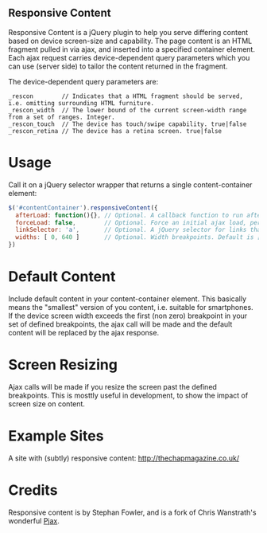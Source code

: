 ## Responsive Content

Responsive Content is a jQuery plugin to help you serve differing content based on device screen-size and capability. 
The page content is an HTML fragment pulled in via ajax, and inserted into a specified container element. 
Each ajax request carries device-dependent query parameters which you can use (server side) to tailor 
the content returned in the fragment.

The device-dependent query parameters are:
```
_rescon        // Indicates that a HTML fragment should be served, i.e. omitting surrounding HTML furniture. 
_rescon_width  // The lower bound of the current screen-width range from a set of ranges. Integer. 
_rescon_touch  // The device has touch/swipe capability. true|false
_rescon_retina // The device has a retina screen. true|false
```

# Usage

Call it on a jQuery selector wrapper that returns a single content-container element: 

```javascript
$('#contentContainer').responsiveContent({
  afterLoad: function(){}, // Optional. A callback function to run after each ajax load
  forceLoad: false,        // Optional. Force an initial ajax load, perhaps if you don't have default content. Default is false
  linkSelector: 'a',       // Optional. A jQuery selector for links that should cause ajax loading. Default is 'a'.
  widths: [ 0, 640 ]       // Optional. Width breakpoints. Default is [ 0, 481, 768, 1024 ].
})
```
# Default Content

Include default content in your content-container element. This basically means the "smallest" version of you content,
i.e. suitable for smartphones. If the device screen width exceeds the 
first (non zero) breakpoint in your set of defined breakpoints, the ajax call will be made 
and the default content will be replaced by the ajax response. 

# Screen Resizing

Ajax calls will be made if you resize the screen past the defined breakpoints. This is mosttly useful in 
development, to show the impact of screen size on content. 

# Example Sites

A site with (subtly) responsive content: http://thechapmagazine.co.uk/

# Credits

Responsive content is by Stephan Fowler, and is a fork of 
Chris Wanstrath's wonderful [Pjax](https://github.com/defunkt/jquery-pjax).